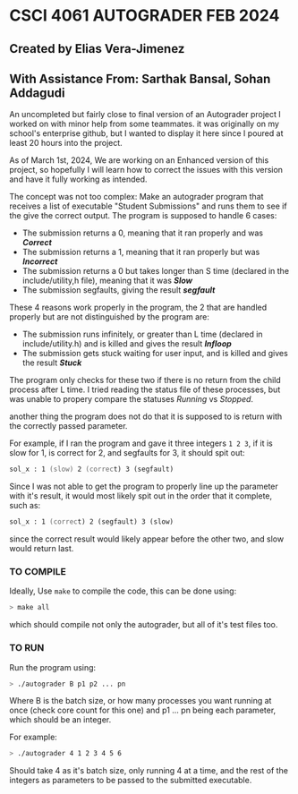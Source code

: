 # CSCI 4061 AUTOGRADER FEB 2024 #

## Created by Elias Vera-Jimenez ## 
## With Assistance From: Sarthak Bansal, Sohan Addagudi ##


An uncompleted but fairly close to final version of an Autograder project I worked on with minor help from some teammates. it was originally on my school's enterprise github, but I wanted to display it here since I poured at least 20 hours into the project.

As of March 1st, 2024, We are working on an Enhanced version of this project, so hopefully I will learn how to correct the issues with this version and have it fully working as intended.

The concept was not too complex: Make an autograder program that receives a list of executable "Student Submissions" and runs them to see if the give the correct output. The program is supposed to handle 6 cases:

* The submission returns a 0, meaning that it ran properly and was ***Correct***
* The submission returns a 1, meaning that it ran properly but was ***Incorrect***
* The submission returns a 0 but takes longer than S time (declared in the include/utility,h file), meaning that it was ***Slow***
* The submission segfaults, giving the result ***segfault***

These 4 reasons work properly in the program, the 2 that are handled properly but are not distinguished by the program are:


* The submission runs infinitely, or greater than L time (declared in include/utility.h) and is killed and gives the result ***Infloop***
* The submission gets stuck waiting for user input, and is killed and gives the result ***Stuck***

The program only checks for these two if there is no return from the child process after L time. I tried reading the status file of these processes, but was unable to propery compare the statuses *Running* vs *Stopped*.

another thing the program does not do that it is supposed to is return with the correctly passed parameter.

For example, if I ran the program and gave it three integers `1 2 3`, if it is slow for 1, is correct for 2, and segfaults for 3, it should spit out:

```zsh
sol_x : 1 (slow) 2 (correct) 3 (segfault)
```

Since I was not able to get the program to properly line up the parameter with it's result, it would most likely spit out in the order that it complete, such as:

```zsh
sol_x : 1 (correct) 2 (segfault) 3 (slow)
```

since the correct result would likely appear before the other two, and slow would return last. 


### TO COMPILE ###

Ideally, Use `make` to compile the code, this can be done using:

```zsh
> make all
```

which should compile not only the autograder, but all of it's test files too.

### TO RUN ###

Run the program using:

```zsh
> ./autograder B p1 p2 ... pn
```

Where B is the batch size, or how many processes you want running at once (check core count for this one) and p1 ... pn being each parameter, which should be an integer.

For example:
```zsh
> ./autograder 4 1 2 3 4 5 6
```

Should take 4 as it's batch size, only running 4 at a time, and the rest of the integers as parameters to be passed to the submitted executable.




